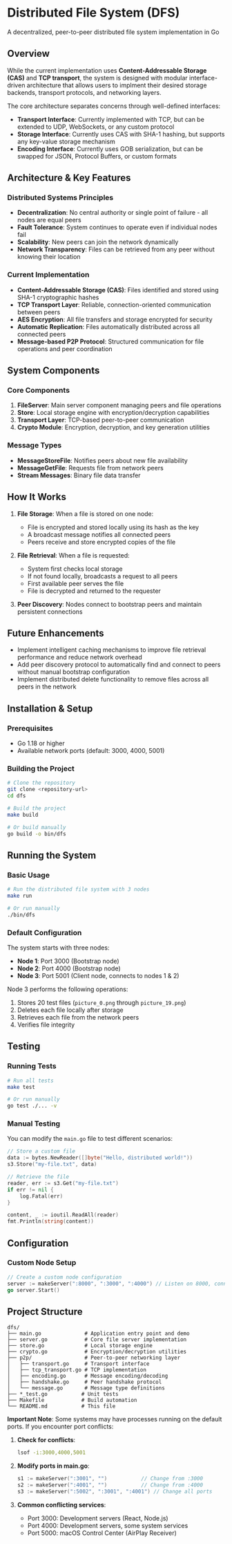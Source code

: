 # Distributed File System (DFS)

A decentralized, peer-to-peer distributed file system implementation in Go

## Overview

While the current implementation uses **Content-Addressable Storage (CAS)** and **TCP transport**, the system is designed with modular interface-driven architecture that allows users to implment their desired storage backends, transport protocols, and networking layers.

The core architecture separates concerns through well-defined interfaces:
- **Transport Interface**: Currently implemented with TCP, but can be extended to UDP, WebSockets, or any custom protocol
- **Storage Interface**: Currently uses CAS with SHA-1 hashing, but supports any key-value storage mechanism
- **Encoding Interface**: Currently uses GOB serialization, but can be swapped for JSON, Protocol Buffers, or custom formats


## Architecture & Key Features

### Distributed Systems Principles
- **Decentralization**: No central authority or single point of failure - all nodes are equal peers
- **Fault Tolerance**: System continues to operate even if individual nodes fail
- **Scalability**: New peers can join the network dynamically
- **Network Transparency**: Files can be retrieved from any peer without knowing their location

### Current Implementation
- **Content-Addressable Storage (CAS)**: Files identified and stored using SHA-1 cryptographic hashes
- **TCP Transport Layer**: Reliable, connection-oriented communication between peers
- **AES Encryption**: All file transfers and storage encrypted for security
- **Automatic Replication**: Files automatically distributed across all connected peers
- **Message-based P2P Protocol**: Structured communication for file operations and peer coordination

## System Components

### Core Components

1. **FileServer**: Main server component managing peers and file operations
2. **Store**: Local storage engine with encryption/decryption capabilities
3. **Transport Layer**: TCP-based peer-to-peer communication
4. **Crypto Module**: Encryption, decryption, and key generation utilities

### Message Types

- **MessageStoreFile**: Notifies peers about new file availability
- **MessageGetFile**: Requests file from network peers
- **Stream Messages**: Binary file data transfer

## How It Works

1. **File Storage**: When a file is stored on one node:
   - File is encrypted and stored locally using its hash as the key
   - A broadcast message notifies all connected peers
   - Peers receive and store encrypted copies of the file

2. **File Retrieval**: When a file is requested:
   - System first checks local storage
   - If not found locally, broadcasts a request to all peers
   - First available peer serves the file
   - File is decrypted and returned to the requester

3. **Peer Discovery**: Nodes connect to bootstrap peers and maintain persistent connections

## Future Enhancements

- Implement intelligent caching mechanisms to improve file retrieval performance and reduce network overhead
- Add peer discovery protocol to automatically find and connect to peers without manual bootstrap configuration
- Implement distributed delete functionality to remove files across all peers in the network

## Installation & Setup

### Prerequisites

- Go 1.18 or higher
- Available network ports (default: 3000, 4000, 5001)

### Building the Project

```bash
# Clone the repository
git clone <repository-url>
cd dfs

# Build the project
make build

# Or build manually
go build -o bin/dfs
```

## Running the System

### Basic Usage

```bash
# Run the distributed file system with 3 nodes
make run

# Or run manually
./bin/dfs
```

### Default Configuration

The system starts with three nodes:
- **Node 1**: Port 3000 (Bootstrap node)
- **Node 2**: Port 4000 (Bootstrap node)  
- **Node 3**: Port 5001 (Client node, connects to nodes 1 & 2)

Node 3 performs the following operations:
1. Stores 20 test files (`picture_0.png` through `picture_19.png`)
2. Deletes each file locally after storage
3. Retrieves each file from the network peers
4. Verifies file integrity

## Testing

### Running Tests

```bash
# Run all tests
make test

# Or run manually
go test ./... -v
```

### Manual Testing

You can modify the `main.go` file to test different scenarios:

```go
// Store a custom file
data := bytes.NewReader([]byte("Hello, distributed world!"))
s3.Store("my-file.txt", data)

// Retrieve the file
reader, err := s3.Get("my-file.txt")
if err != nil {
    log.Fatal(err)
}

content, _ := ioutil.ReadAll(reader)
fmt.Println(string(content))
```

## Configuration

### Custom Node Setup

```go
// Create a custom node configuration
server := makeServer(":8000", ":3000", ":4000") // Listen on 8000, connect to 3000 and 4000
go server.Start()
```

## Project Structure

```
dfs/
├── main.go              # Application entry point and demo
├── server.go            # Core file server implementation
├── store.go             # Local storage engine
├── crypto.go            # Encryption/decryption utilities
├── p2p/                 # Peer-to-peer networking layer
│   ├── transport.go     # Transport interface
│   ├── tcp_transport.go # TCP implementation
│   ├── encoding.go      # Message encoding/decoding
│   ├── handshake.go     # Peer handshake protocol
│   └── message.go       # Message type definitions
├── *_test.go           # Unit tests
├── Makefile            # Build automation
└── README.md           # This file
```

**Important Note**: Some systems may have processes running on the default ports. If you encounter port conflicts:

1. **Check for conflicts**:
   ```bash
   lsof -i:3000,4000,5001
   ```

2. **Modify ports in main.go**:
   ```go
   s1 := makeServer(":3001", "")           // Change from :3000
   s2 := makeServer(":4001", "")           // Change from :4000  
   s3 := makeServer(":5002", ":3001", ":4001") // Change all ports
   ```

3. **Common conflicting services**:
   - Port 3000: Development servers (React, Node.js)
   - Port 4000: Development servers, some system services
   - Port 5000: macOS Control Center (AirPlay Receiver)



